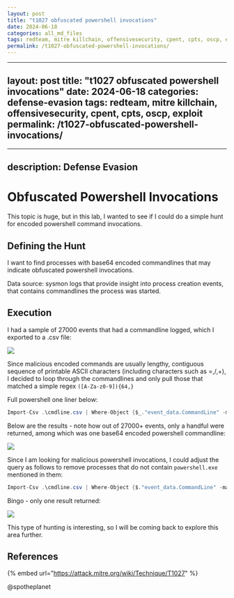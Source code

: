 ```yaml
---
layout: post
title: "t1027 obfuscated powershell invocations"
date: 2024-06-18
categories: all_md_files
tags: redteam, mitre killchain, offensivesecurity, cpent, cpts, oscp, exploit
permalink: /t1027-obfuscated-powershell-invocations/
---
```


---
layout: post
title: "t1027 obfuscated powershell invocations"
date: 2024-06-18
categories: defense-evasion
tags: redteam, mitre killchain, offensivesecurity, cpent, cpts, oscp, exploit
permalink: /t1027-obfuscated-powershell-invocations/
---

---
description: Defense Evasion
---

# Obfuscated Powershell Invocations

This topic is huge, but in this lab, I wanted to see if I could do a simple hunt for encoded powershell command invocations.

## Defining the Hunt

I want to find processes with base64 encoded commandlines that may indicate obfuscated powershell invocations.

Data source: sysmon logs that provide insight into process creation events, that contains commandlines the process was started.

## Execution

I had a sample of 27000 events that had a commandline logged, which I exported to a .csv file:

![](../../.gitbook/assets/kibana-cmdlines.png)

Since malicious encoded commands are usually lengthy, contiguous sequence of printable ASCII characters \(including characters such as =,/,+\), I decided to loop through the commandlines and only pull those that matched a simple regex `([A-Za-z0-9]){64,}`

Full powershell one liner below:

```csharp
Import-Csv .\cmdline.csv | Where-Object {$_."event_data.CommandLine" -match '([A-Za-z0-9]){64,}' }  | ForEach-Object { Write-Output $_.'event_data.CommandLine'; Write-host }
```

Below are the results - note how out of 27000+ events, only a handful were returned, among which was one base64 encoded powershell commandline:

![](../../.gitbook/assets/powershell-outlier.png)

Since I am looking for malicious powershell invocations, I could adjust the query as follows to remove processes that do not contain `powershell.exe` mentioned in them:

```csharp
Import-Csv .\cmdline.csv | Where-Object {$."event_data.CommandLine" -match '([A-Za-z0- 9]){64,}' -and $."eventdata.CommandLine" -match 'powershell.exe' } | ForEach-Object { Write-Output $.'event_data.Comm andLine'; Write-host }
```

Bingo - only one result returned:

![](../../.gitbook/assets/powershell-single.png)

This type of hunting is interesting, so I will be coming back to explore this area further.

## References

{% embed url="https://attack.mitre.org/wiki/Technique/T1027" %}

@spotheplanet
